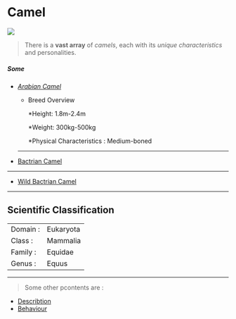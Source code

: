# **Camel**

![](https://www.wildcamels.com/wp-content/uploads/2021/04/Kids-Corner-Cover-2048x1365.jpg)

 > There is a **vast array** of _camels_, each with its *unique characteristics* and personalities. 
##### Some 

* [*Arabian Camel*](https://en.wikipedia.org/wiki/Dromedary)
    * Breed Overview

        *Height: 1.8m-2.4m

        *Weight: 300kg-500kg

        *Physical Characteristics : Medium-boned
    ---
* [Bactrian Camel](https://en.wikipedia.org/wiki/Bactrian_camel)
---
* [Wild Bactrian Camel](https://en.wikipedia.org/wiki/Wild_Bactrian_camel)

---
## Scientific Classification
|  | |
|----|---|
|Domain : | Eukaryota|
|Class : | Mammalia|
|Family : | Equidae|
|Genus : | Equus|
---
>Some other pcontents are :
* [Describtion](https://en.wikipedia.org/wiki/Wild_Bactrian_camel#Description)
* [Behaviour](https://en.wikipedia.org/wiki/Wild_Bactrian_camel#Behaviour)


